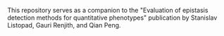 This repository serves as a companion to the "Evaluation of epistasis detection methods for quantitative phenotypes" publication by Stanislav Listopad, Gauri Renjith, and Qian Peng.
